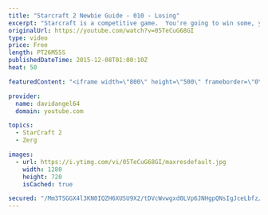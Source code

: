 ```yaml
---
title: "Starcraft 2 Newbie Guide - 010 - Losing"
excerpt: "Starcraft is a competitive game.  You're going to win some, you're going to lose some.  When you win a game, you feel good, and that's awesome.  But how do you react to losing a game?  How you react to losing in a competitive game like Starcraft 2 is an important consideration.  The biggest concept is"
originalUrl: https://youtube.com/watch?v=05TeCuG68GI
type: video
price: Free
length: PT26M55S
publishedDateTime: 2015-12-08T01:00:10Z
heat: 50

featuredContent: "<iframe width=\"800\" height=\"500\" frameborder=\"0\" src=\"https://www.youtube.com/embed/05TeCuG68GI\" allow=\"accelerometer; autoplay; encrypted-media; gyroscope; picture-in-picture\" allowfullscreen></iframe>"

provider:
  name: davidangel64
  domain: youtube.com

topics:
  - StarCraft 2
  - Zerg

images:
  - url: https://i.ytimg.com/vi/05TeCuG68GI/maxresdefault.jpg
    width: 1280
    height: 720
    isCached: true

secured: "/Mm3TSGGX4l3KN0IQZH6XUSU9X2/tDVcWvwgxd0LVp6JNHgpQNsIgJceLbfz/6dyn7BwkL3oDtMnNxj/YqnJwOdfVln20REY+aEJw3TSJssYB0iZPCf6HeIGFrB2UD1e4y7cbvDNG9npvfVGOBU/XeQXDJfJafPzgWszbAispMm5dCE6lsiDTZROfR7OO0uhbqqgEXab4jnl4iA2Y4ZhC03yvjzY8gsnVujqUc99e5IZIdn/T2iHW8gPpLHnI9qLsRe7recZenurKnUYU9sqywTMVqAuTCW5aPYYdcvnRMi+QmE1DnqFcGoYqtZ079+36o/Il+f3dYWhxwEc/+Gg88bJ1uUn7S/jVVPWGiDhMq7NIFSIqzh8JDJe5czmuiCYRU77hkYAGD2qC5rfDExjn4i8DlZs0giqqSZfS/zG1yA=;XDAzHfn25YvjLUW6vhJORA=="
---
```


